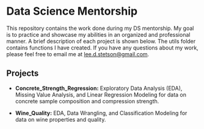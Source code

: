 # Data Science Mentorship

This repository contains the work done during my DS mentorship. My goal is to practice and showcase my abilities in an organized and professional manner. A brief description of each project is shown below. The utils folder contains functions I have created.  If you have any questions about my work, please feel free to email me at lee.d.stetson@gmail.com. 

## Projects

* **Concrete_Strength_Regression:** Exploratory Data Analysis (EDA), Missing Value Analysis, and Linear Regression Modeling for data on concrete sample composition and compression strength.

* **Wine_Quality:** EDA, Data Wrangling, and Classification Modeling for data on wine properties and quality. 